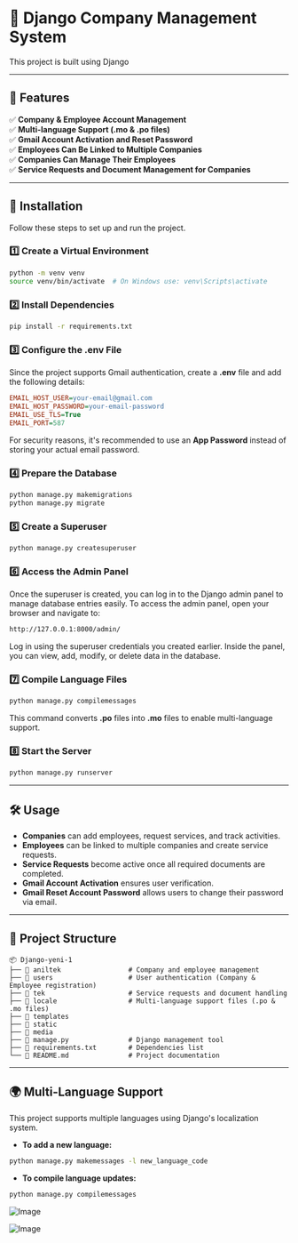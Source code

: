 # 🏢 Django Company Management System

This project is built using Django

---

## 🚀 Features

✅ **Company & Employee Account Management**  
✅ **Multi-language Support (.mo & .po files)**  
✅ **Gmail Account Activation and Reset Password**  
✅ **Employees Can Be Linked to Multiple Companies**  
✅ **Companies Can Manage Their Employees**  
✅ **Service Requests and Document Management for Companies**  

---

## 📌 Installation

Follow these steps to set up and run the project.

### 1️⃣ Create a Virtual Environment
```bash
python -m venv venv
source venv/bin/activate  # On Windows use: venv\Scripts\activate
```

### 2️⃣ Install Dependencies
```bash
pip install -r requirements.txt
```

### 3️⃣ Configure the .env File
Since the project supports Gmail authentication, create a **.env** file and add the following details:
```ini
EMAIL_HOST_USER=your-email@gmail.com
EMAIL_HOST_PASSWORD=your-email-password
EMAIL_USE_TLS=True
EMAIL_PORT=587
```
For security reasons, it's recommended to use an **App Password** instead of storing your actual email password.

### 4️⃣ Prepare the Database
```bash
python manage.py makemigrations
python manage.py migrate
```

### 5️⃣ Create a Superuser
```bash
python manage.py createsuperuser
```

### 6️⃣ Access the Admin Panel
Once the superuser is created, you can log in to the Django admin panel to manage database entries easily. 
To access the admin panel, open your browser and navigate to:
```bash
http://127.0.0.1:8000/admin/
```
Log in using the superuser credentials you created earlier. Inside the panel, you can view, add, modify, or delete data in the database.

### 7️⃣ Compile Language Files
```bash
python manage.py compilemessages
```
This command converts **.po** files into **.mo** files to enable multi-language support.

### 8️⃣ Start the Server
```bash
python manage.py runserver
```

---

## 🛠 Usage

- **Companies** can add employees, request services, and track activities.
- **Employees** can be linked to multiple companies and create service requests.
- **Service Requests** become active once all required documents are completed.
- **Gmail Account Activation** ensures user verification.
- **Gmail Reset Account Password** allows users to change their password via email.

---

## 📂 Project Structure

```
📦 Django-yeni-1
├── 📂 aniltek                 # Company and employee management
├── 📂 users                   # User authentication (Company & Employee registration)
├── 📂 tek                     # Service requests and document handling
├── 📂 locale                  # Multi-language support files (.po & .mo files)
├── 📂 templates
├── 📂 static
├── 📂 media  
├── 📜 manage.py               # Django management tool
├── 📜 requirements.txt        # Dependencies list
└── 📜 README.md               # Project documentation
```

---

## 🌍 Multi-Language Support

This project supports multiple languages using Django's localization system.
- **To add a new language:**
```bash
python manage.py makemessages -l new_language_code
```
- **To compile language updates:**
```bash
python manage.py compilemessages
```

![Image](https://github.com/user-attachments/assets/7fae54e4-1e30-4d5b-aa4f-7224d91a3a9b)

![Image](https://github.com/user-attachments/assets/2afee85a-f6c7-450d-8fe4-798699e02151)
